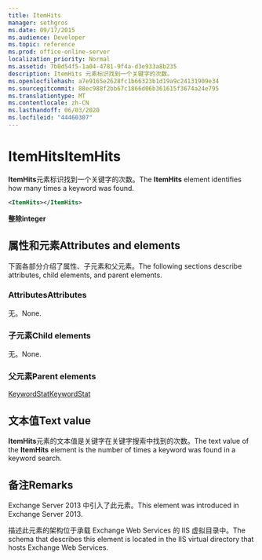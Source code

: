 ```yaml
---
title: ItemHits
manager: sethgros
ms.date: 09/17/2015
ms.audience: Developer
ms.topic: reference
ms.prod: office-online-server
localization_priority: Normal
ms.assetid: 7b0d54f5-1a04-4781-9f4a-d3e933a8b235
description: ItemHits 元素标识找到一个关键字的次数。
ms.openlocfilehash: a7e9165e2628fc1b66323b1d19a9c24131909e34
ms.sourcegitcommit: 88ec988f2bb67c1866d06b361615f3674a24e795
ms.translationtype: MT
ms.contentlocale: zh-CN
ms.lasthandoff: 06/03/2020
ms.locfileid: "44460307"
---
```

# <a name="itemhits"></a><span data-ttu-id="c891c-103">ItemHits</span><span class="sxs-lookup"><span data-stu-id="c891c-103">ItemHits</span></span>

<span data-ttu-id="c891c-104">**ItemHits**元素标识找到一个关键字的次数。</span><span class="sxs-lookup"><span data-stu-id="c891c-104">The **ItemHits** element identifies how many times a keyword was found.</span></span> 
  
```XML
<ItemHits></ItemHits>
```

 <span data-ttu-id="c891c-105">**整除**</span><span class="sxs-lookup"><span data-stu-id="c891c-105">**integer**</span></span>
## <a name="attributes-and-elements"></a><span data-ttu-id="c891c-106">属性和元素</span><span class="sxs-lookup"><span data-stu-id="c891c-106">Attributes and elements</span></span>

<span data-ttu-id="c891c-107">下面各部分介绍了属性、子元素和父元素。</span><span class="sxs-lookup"><span data-stu-id="c891c-107">The following sections describe attributes, child elements, and parent elements.</span></span>
  
### <a name="attributes"></a><span data-ttu-id="c891c-108">Attributes</span><span class="sxs-lookup"><span data-stu-id="c891c-108">Attributes</span></span>

<span data-ttu-id="c891c-109">无。</span><span class="sxs-lookup"><span data-stu-id="c891c-109">None.</span></span>
  
### <a name="child-elements"></a><span data-ttu-id="c891c-110">子元素</span><span class="sxs-lookup"><span data-stu-id="c891c-110">Child elements</span></span>

<span data-ttu-id="c891c-111">无。</span><span class="sxs-lookup"><span data-stu-id="c891c-111">None.</span></span>
  
### <a name="parent-elements"></a><span data-ttu-id="c891c-112">父元素</span><span class="sxs-lookup"><span data-stu-id="c891c-112">Parent elements</span></span>

[<span data-ttu-id="c891c-113">KeywordStat</span><span class="sxs-lookup"><span data-stu-id="c891c-113">KeywordStat</span></span>](keywordstat.md)
  
## <a name="text-value"></a><span data-ttu-id="c891c-114">文本值</span><span class="sxs-lookup"><span data-stu-id="c891c-114">Text value</span></span>

<span data-ttu-id="c891c-115">**ItemHits**元素的文本值是关键字在关键字搜索中找到的次数。</span><span class="sxs-lookup"><span data-stu-id="c891c-115">The text value of the **ItemHits** element is the number of times a keyword was found in a keyword search.</span></span> 
  
## <a name="remarks"></a><span data-ttu-id="c891c-116">备注</span><span class="sxs-lookup"><span data-stu-id="c891c-116">Remarks</span></span>

<span data-ttu-id="c891c-117">Exchange Server 2013 中引入了此元素。</span><span class="sxs-lookup"><span data-stu-id="c891c-117">This element was introduced in Exchange Server 2013.</span></span>
  
<span data-ttu-id="c891c-118">描述此元素的架构位于承载 Exchange Web Services 的 IIS 虚拟目录中。</span><span class="sxs-lookup"><span data-stu-id="c891c-118">The schema that describes this element is located in the IIS virtual directory that hosts Exchange Web Services.</span></span>
  

